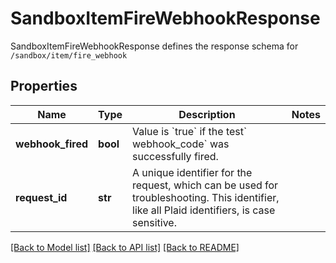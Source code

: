 # SandboxItemFireWebhookResponse

SandboxItemFireWebhookResponse defines the response schema for `/sandbox/item/fire_webhook`
## Properties
Name | Type | Description | Notes
------------ | ------------- | ------------- | -------------
**webhook_fired** | **bool** | Value is &#x60;true&#x60;  if the test&#x60; webhook_code&#x60;  was successfully fired. | 
**request_id** | **str** | A unique identifier for the request, which can be used for troubleshooting. This identifier, like all Plaid identifiers, is case sensitive. | 

[[Back to Model list]](../README.md#documentation-for-models) [[Back to API list]](../README.md#documentation-for-api-endpoints) [[Back to README]](../README.md)


